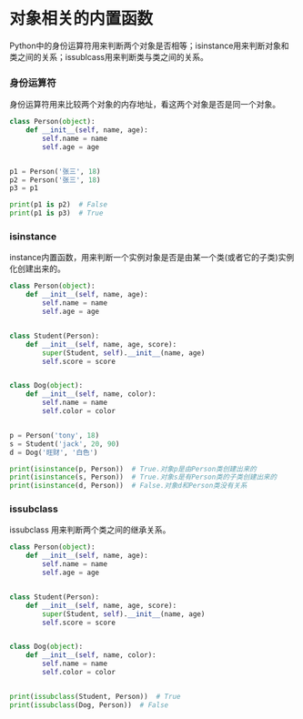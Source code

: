 # 对象相关的内置函数



Python中的身份运算符用来判断两个对象是否相等；isinstance用来判断对象和类之间的关系；issublcass用来判断类与类之间的关系。

### 身份运算符

身份运算符用来比较两个对象的内存地址，看这两个对象是否是同一个对象。

```python
class Person(object):
    def __init__(self, name, age):
        self.name = name
        self.age = age


p1 = Person('张三', 18)
p2 = Person('张三', 18)
p3 = p1

print(p1 is p2)  # False
print(p1 is p3)  # True
```

### isinstance

instance内置函数，用来判断一个实例对象是否是由某一个类(或者它的子类)实例化创建出来的。

```python
class Person(object):
    def __init__(self, name, age):
        self.name = name
        self.age = age


class Student(Person):
    def __init__(self, name, age, score):
        super(Student, self).__init__(name, age)
        self.score = score


class Dog(object):
    def __init__(self, name, color):
        self.name = name
        self.color = color


p = Person('tony', 18)
s = Student('jack', 20, 90)
d = Dog('旺财', '白色')

print(isinstance(p, Person))  # True.对象p是由Person类创建出来的
print(isinstance(s, Person))  # True.对象s是有Person类的子类创建出来的
print(isinstance(d, Person))  # False.对象d和Person类没有关系
```

### issubclass

issubclass 用来判断两个类之间的继承关系。

```python
class Person(object):
    def __init__(self, name, age):
        self.name = name
        self.age = age


class Student(Person):
    def __init__(self, name, age, score):
        super(Student, self).__init__(name, age)
        self.score = score


class Dog(object):
    def __init__(self, name, color):
        self.name = name
        self.color = color


print(issubclass(Student, Person))  # True
print(issubclass(Dog, Person))  # False
```



